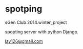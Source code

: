 spotping
========

sGen Club 2014.winter_project

spopting server with python Django.

lay126@gmail.com
